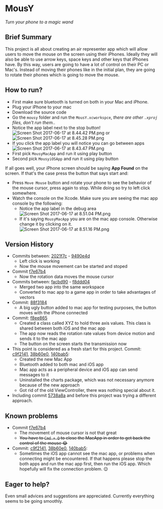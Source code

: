 # MousY
*Turn your phone to a magic wand*

## Brief Summary
This project is all about creating an air representer app which will allow users to move the mouse on the screen using their iPhones. Ideally they will also be able to use arrow keys, space keys and other keys that iPhones have. By this way, users are going to have a lot of control on their PC or Mac's. Instead of moving their phones like in the initial plan, they are going to rotate their phones which is going to move the mouse. 

## How to run?  
* First make sure bluetooth is turned on both in your Mac and iPhone.
* Plug your iPhone to your mac
* Download the source code 
* Go the `mousy` folder and run the `MousY.xcworkspce`, *there are other `.xproj` files, don't run them.*.  
* Notice the app label next to the stop button!   
![Screen Shot 2017-06-17 at 8.44.42 PM.png](https://bitbucket.org/repo/9p8MEoj/images/4238907715-Screen%20Shot%202017-06-17%20at%208.44.42%20PM.png) or ![Screen Shot 2017-06-17 at 8.45.28 PM.png](https://bitbucket.org/repo/9p8MEoj/images/2718577939-Screen%20Shot%202017-06-17%20at%208.45.28%20PM.png)  
* If you click the app label you will notice you can go between apps  
![Screen Shot 2017-06-17 at 8.43.47 PM.png](https://bitbucket.org/repo/9p8MEoj/images/1143943264-Screen%20Shot%202017-06-17%20at%208.43.47%20PM.png)
* First pick `MousyMacApp` and run it using play button
* Second pick `MousyiOSApp` and run it using play button

If all goes well, your iPhone screen should be saying **App Found** on the screen. If that's the case press the button that says start and:

* Press `Move Mouse` button and rotate your phone to see the behavior of the mouse cursor, press again to stop. While doing so try to left click somewhere.
* Watch the console on the Xcode. Make sure you are seeing the mac app console by the following:  
	* Notice the app label in the debug area  
![Screen Shot 2017-06-17 at 8.51.04 PM.png](https://bitbucket.org/repo/9p8MEoj/images/1641456974-Screen%20Shot%202017-06-17%20at%208.51.04%20PM.png)  
	* If it's saying `MousyMacApp` you are on the mac app console. Otherwise change it by clicking on it.  
![Screen Shot 2017-06-17 at 8.51.16 PM.png](https://bitbucket.org/repo/9p8MEoj/images/2053584983-Screen%20Shot%202017-06-17%20at%208.51.16%20PM.png)

## Version History  
* Commits between: [2021f7c](https://bitbucket.org/egeaydin/mousy/commits/2021f7c8b8057fc0bc4c586d1c064b65e9021dac) - [9490e4d](https://bitbucket.org/egeaydin/mousy/commits/9490e4d813a47587c20c86349f4c6d92d2ca5a4a)
    * Left click is working
    * Now the mouse movement can be started and stoped
* Commit [f7e67b4](https://bitbucket.org/egeaydin/mousy/commits/f7e67b401c98a201a70e55511c4cbc2807c6c992)
    * Now the rotation data moves the mouse cursor
* Commits between: [facbd90](https://bitbucket.org/egeaydin/mousy/commits/facbd90814f223dd27cfe26042a0a2e79dcded49) - [f8ddd04](https://bitbucket.org/egeaydin/mousy/commits/f8ddd04f8a1185a4319b879863c608f59ea216d5)
    * Merged two app into the same workspace
    * Converted to mac app to a game app in order to take advantages of vectors 
* Commit: [88f3184](https://bitbucket.org/egeaydin/mousy/commits/88f31848ee4c600cd662ad03a4ed97fe9e6c25a4)  
    * A big ugly button added to mac app for testing purposes, the button moves with the iPhone connected  
* Commit: [f8ee865](https://bitbucket.org/egeaydin/mousy/commits/f8ee8657a750735d00cfd897f05104611dd246ba)  
    * Created a class called XYZ to hold three axis values. This class is shared between both iOS and the mac app
    * The app now reads the rotation rate values from device motion and sends it to the mac app
    * The button on the screen starts the transmission now 
* This point is considered as a fresh start for this project. Commit: [c9f2141](https://bitbucket.org/egeaydin/mousy/commits/c9f214105e3813b0d8e998d2d57a02bb319ae170?at=master), [38b60e0](https://bitbucket.org/egeaydin/mousy/commits/38b60e00d680682f25e85b6bb026d279ff52c15a?at=master),
 [140bab5](https://bitbucket.org/egeaydin/mousy/commits/140bab597cb07b32b54b05e22b62677a9059d396?at=master):
    * Created the new Mac App
    * Bluetooth added to both mac and iOS app
    * Mac app acts as a peripheral device and iOS app can send messages to it
    * Uninstalled the charts package, which was not necessary anymore because of the new approach
    * Got rid of the old ViewController, there was nothing special about it.
* Including commit [5738a8a](https://bitbucket.org/egeaydin/mousy/commits/5738a8a25090fdad623ca23a85404e8418968d0e?at=master) and before this project was trying a different approach.

## Known problems
* Commit [f7e67b4](https://bitbucket.org/egeaydin/mousy/commits/f7e67b401c98a201a70e55511c4cbc2807c6c992)
    * The movement of mouse cursor is not that great
    * ~~You have to `Cmd + Q` to close the MacApp in order to get back the control of the mouse :joy:~~
* Commit: [c9f2141](https://bitbucket.org/egeaydin/mousy/commits/c9f214105e3813b0d8e998d2d57a02bb319ae170?at=master), [38b60e0](https://bitbucket.org/egeaydin/mousy/commits/38b60e00d680682f25e85b6bb026d279ff52c15a?at=master),
 [140bab5](https://bitbucket.org/egeaydin/mousy/commits/140bab597cb07b32b54b05e22b62677a9059d396?at=master):
    * Sometimes the iOS app cannot see the mac app, or problems when connecting might be encountered. If that happens please stop the both apps and run the mac app first, then run the iOS app. Which hopefully will fix the connection problem. :relieved:

## Eager to help?
Even small advices and suggestions are appreciated. Currently everything seems to be going smoothly.